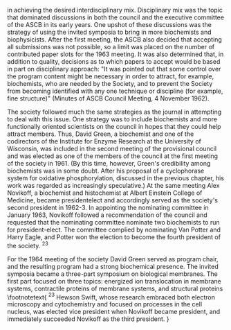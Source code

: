 in achieving the desired interdisciplinary mix. Disciplinary mix was the topic that dominated discussions in both the council and the executive committee of the ASCB in its early years. One upshot of these discussions was the strategy of using the invited symposia to bring in more biochemists and biophysicists. After the first meeting, the ASCB also decided that accepting all submissions was not possible, so a limit was placed on the number of contributed paper slots for the 1963 meeting. It was also determined that, in addition to quality, decisions as to which papers to accept would be based in part on disciplinary approach: "It was pointed out that some control over the program content might be necessary in order to attract, for example, biochemists, who are needed by the Society, and to prevent the Society from becoming identified with any one technique or discipline (for example, fine structure)" (Minutes of ASCB Council Meeting, 4 November 1962).

The society followed much the same strategies as the journal in attempting to deal with this issue. One strategy was to include biochemists and more functionally oriented scientists on the council in hopes that they could help attract members. Thus, David Green, a biochemist and one of the codirectors of the Institute for Enzyme Research at the University of Wisconsin, was included in the second meeting of the provisional council and was elected as one of the members of the council at the first meeting of the society in 1961. (By this time, however, Green's credibility among biochemists was in some doubt. After his proposal of a cyclophorase system for oxidative phosphorylation, discussed in the previous chapter, his work was regarded as increasingly speculative.) At the same meeting Alex Novikoff, a biochemist and histochemist at Albert Einstein College of Medicine, became presidentelect and accordingly served as the society's second president in 1962-3. In appointing the nominating committee in January 1963, Novikoff followed a recommendation of the council and requested that the nominating committee nominate two biochemists to run for president-elect. The committee complied by nominating Van Potter and Harry Eagle, and Potter won the election to become the fourth president of the society. ${ }^{23}$

For the 1964 meeting of the society David Green served as program chair, and the resulting program had a strong biochemical presence. The invited symposia became a three-part symposium on biological membranes. The first part focused on three topics: energized ion translocation in membrane systems, contractile proteins of membrane systems, and structural proteins
\footnotetext{
${ }^{23}$ Hewson Swift, whose research embraced both electron microscopy and cytochemistry and focused on processes in the cell nucleus, was elected vice president when Novikoff became president, and immediately succeeded Novikoff as the third president.
}